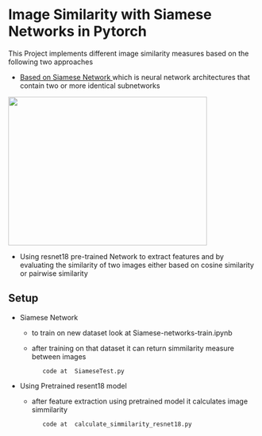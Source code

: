 # Image Similarity with Siamese Networks in Pytorch

This Project implements different image similarity measures based on the following two approaches

   - [Based on Siamese Network ](http://yann.lecun.com/exdb/publis/pdf/chopra-05.pdf)which is neural network architectures that contain two or more identical subnetworks
   
   <img src="https://qph.fs.quoracdn.net/main-qimg-b90431ff9b4c60c5d69069d7bc048ff0" width=400 height=300 float-left>

   - Using resnet18 pre-trained Network to extract features and by evaluating the similarity of two images either based on cosine similarity or pairwise similarity 
   
## Setup

  -  Siamese Network 
      - to train on new dataset look at  Siamese-networks-train.ipynb
      - after training on that dataset it can return simmilarity measure between images 
               
               code at  SiameseTest.py
  - Using Pretrained resent18 model
      - after feature extraction using pretrained model it calculates image simmilarity 
               
               code at  calculate_simmilarity_resnet18.py
             
